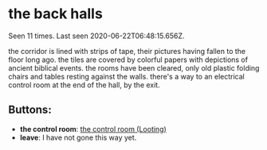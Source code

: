 # the back halls

Seen 11 times. Last seen 2020-06-22T06:48:15.656Z.

the corridor is lined with strips of tape, their pictures having fallen to the floor long ago. the tiles are covered by colorful papers with depictions of ancient biblical events. the rooms have been cleared, only old plastic folding chairs and tables resting against the walls. there's a way to an electrical control room at the end of the hall, by the exit.

## Buttons:

- **the control room**: [the control room (Looting)](the-control-room--Looting--lw3rip.md)
- **leave**: I have not gone this way yet.
